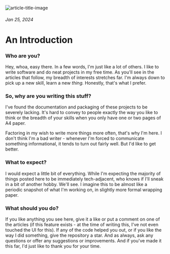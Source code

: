 ![article-title-image](/introduction/whoami.gif)

###### Jan 25, 2024

# An Introduction

### Who are you?

Hey, whoa, easy there. In a few words, I'm just like a lot of others. I like to write software and do neat projects in my free time. As you'll see in the articles that follow, my breadth of interests stretches far. I'm always down to pick up a new skill, learn a new _thing._ Honestly, that's what I prefer.

  

### So, why are you writing this stuff?

I've found the documentation and packaging of these projects to be severely lacking. It's hard to convey to people exactly the way you like to think or the breadth of your skills when you only have one or two pages of A4 paper.

  

Factoring in my wish to write more things more often, that's why I'm here. I don't think I'm a bad writer - whenever I'm forced to communicate something informational, it tends to turn out fairly well. But I'd like to get better.

  

### What to expect?

I would expect a little bit of everything. While I'm expecting the majority of things posted here to be immediately tech-adjacent, who knows if I'll sneak in a bit of another hobby. We'll see. I imagine this to be almost like a periodic snapshot of what I'm working on, in slightly more formal wrapping paper.

  

### What should you do?

If you like anything you see here, give it a like or put a comment on one of the articles (if this feature exists - at the time of writing this, I've not even touched the UI for this). If any of the code helped you out, or if you like the way I did something, give the repository a star. And as always, ask any questions or offer any suggestions or improvements. And if you've made it this far, I'd just like to thank you for your time.
